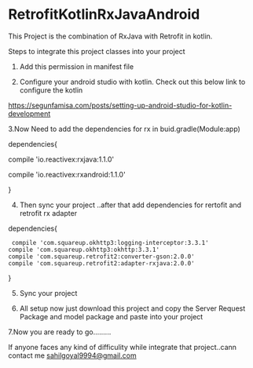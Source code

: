 # RetrofitKotlinRxJavaAndroid

This  Project is the combination of RxJava with Retrofit in kotlin. 

Steps to integrate this project classes into your project 
1. Add this permission in manifest file

<uses-permission android:name="android.permission.INTERNET"/>

2. Configure your android studio with kotlin. Check out this below link to configure the kotlin  

https://segunfamisa.com/posts/setting-up-android-studio-for-kotlin-development

3.Now Need to add the dependencies for rx in buid.gradle(Module:app)

   dependencies{ 

   compile 'io.reactivex:rxjava:1.1.0'
   
   compile 'io.reactivex:rxandroid:1.1.0'
   
  }
  
 4. Then sync your project ..after that add dependencies for rertofit and retrofit rx adapter
 
 dependencies{
 
     compile 'com.squareup.okhttp3:logging-interceptor:3.3.1'
    compile 'com.squareup.okhttp3:okhttp:3.3.1'
    compile 'com.squareup.retrofit2:converter-gson:2.0.0'
    compile 'com.squareup.retrofit2:adapter-rxjava:2.0.0'
 
 }
 
 5. Sync your project 
 
 6. All setup now just download this project and copy the Server Request Package 
     and model package and paste into your project 

7.Now you are ready to go.........
 
If anyone faces any kind of difficulity while integrate that project..cann contact me sahilgoyal9994@gmail.com 
 
 
     
     
   
